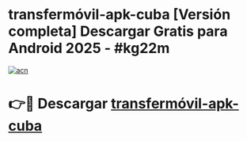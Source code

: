 # transfermóvil-apk-cuba  [Versión completa] Descargar Gratis para Android 2025 - #kg22m

[![acn](https://github.com/user-attachments/assets/0f9c940e-d8b0-45ae-aac7-cd30a18b3e1c)](https://apps.freeplayer.one?title=transfermóvil-apk-cuba&ref=9F)

# 👉🔴 Descargar [transfermóvil-apk-cuba](https://apps.freeplayer.one?title=transfermóvil-apk-cuba&ref=9F)
